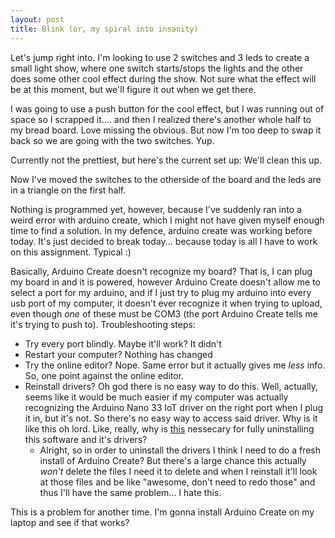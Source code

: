 ```yaml
---
layout: post
title: Blink (or, my spiral into insanity)
---
```


Let's jump right into. I'm looking to use 2 switches and 3 leds to create a small light show, where one switch starts/stops the lights and the other does some other cool effect during the show. Not sure what the effect will be at this moment, but we'll figure it out when we get there.

I was going to use a push button for the cool effect, but I was running out of space so I scrapped it.... and then I realized there's another whole half to my bread board. Love missing the obvious. But now I'm too deep to swap it back so we are going with the two switches. Yup.

Currently not the prettiest, but here's the current set up: We'll clean this up.

Now I've moved the switches to the otherside of the board and the leds are in a triangle on the first half.

Nothing is programmed yet, however, because I've suddenly ran into a weird error with arduino create, which I might not have given myself enough time to find a solution. In my defence, arduino create was working before today. It's just decided to break today... because today is all I have to work on this assignment. Typical :)

Basically, Arduino Create doesn't recognize my board? That is, I can plug my board in and it is powered, however Arduino Create doesn't allow me to select a port for my arduino, and if I just try to plug my arduino into every usb port of my computer, it doesn't ever recognize it when trying to upload, even though *one* of these must be COM3 (the port Arduino Create tells me it's trying to push to). Troubleshooting steps:

- Try every port blindly. Maybe it'll work? It didn't
- Restart your computer? Nothing has changed
- Try the online editor? Nope. Same error but it actually gives me *less* info. So, one point against the online editor.
- Reinstall drivers? Oh god there is no easy way to do this. Well, actually, seems like it would be much easier if my computer was actually recognizing the Arduino Nano 33 IoT driver on the right port when I plug it in, but it's not. So there's no easy way to access said driver. Why is it like this oh lord. Like, really, why is [this](https://forum.arduino.cc/index.php?action=dlattach;topic=404590.0;attach=312509) nessecary for fully uninstalling this software and it's drivers? 
    - Alright, so in order to uninstall the drivers I think I need to do a fresh install of Arduino Create? But there's a large chance this actually *won't* delete the files I need it to delete and when I reinstall it'll look at those files and be like "awesome, don't need to redo those" and thus I'll have the same problem... I hate this.

This is a problem for another time. I'm gonna install Arduino Create on my laptop and see if that works?